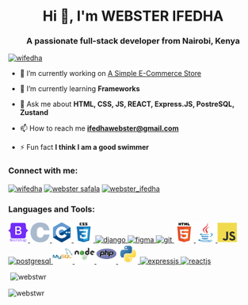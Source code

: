 <h1 align="center">Hi 👋, I'm WEBSTER IFEDHA</h1>
<h3 align="center">A passionate full-stack developer from Nairobi, Kenya</h3>



<p align="left"> <a href="https://twitter.com/wifedha" target="blank"><img src="https://img.shields.io/twitter/follow/wifedha?logo=twitter&style=for-the-badge" alt="wifedha" /></a> </p>

- 🔭 I’m currently working on [A Simple E-Commerce Store](https://github.com/WeBstwr/Simple-E-commerce-Store)

- 🌱 I’m currently learning **Frameworks**

- 💬 Ask me about **HTML, CSS, JS, REACT, Express.JS, PostreSQL, Zustand**

- 📫 How to reach me **ifedhawebster@gmail.com**

- ⚡ Fun fact **I think I am a good swimmer**

<h3 align="left">Connect with me:</h3>
<p align="left">
<a href="https://twitter.com/wifedha" target="blank"><img align="center" src="https://raw.githubusercontent.com/rahuldkjain/github-profile-readme-generator/master/src/images/icons/Social/twitter.svg" alt="wifedha" height="30" width="40" /></a>
<a href="https://www.linkedin.com/in/webster-safala-9147a2245/" target="blank"><img align="center" src="https://raw.githubusercontent.com/rahuldkjain/github-profile-readme-generator/master/src/images/icons/Social/linked-in-alt.svg" alt="webster safala" height="30" width="40" /></a>
<a href="https://instagram.com/webster_ifedha" target="blank"><img align="center" src="https://raw.githubusercontent.com/rahuldkjain/github-profile-readme-generator/master/src/images/icons/Social/instagram.svg" alt="webster_ifedha" height="30" width="40" /></a>
</p>

<h3 align="left">Languages and Tools:</h3>
<p align="left"> <a href="https://getbootstrap.com" target="_blank" rel="noreferrer"> <img src="https://raw.githubusercontent.com/devicons/devicon/master/icons/bootstrap/bootstrap-plain-wordmark.svg" alt="bootstrap" width="40" height="40"/> </a> <a href="https://www.cprogramming.com/" target="_blank" rel="noreferrer"> <img src="https://raw.githubusercontent.com/devicons/devicon/master/icons/c/c-original.svg" alt="c" width="40" height="40"/> </a> <a href="https://www.w3schools.com/cpp/" target="_blank" rel="noreferrer"> <img src="https://raw.githubusercontent.com/devicons/devicon/master/icons/cplusplus/cplusplus-original.svg" alt="cplusplus" width="40" height="40"/> </a> <a href="https://www.w3schools.com/css/" target="_blank" rel="noreferrer"> <img src="https://raw.githubusercontent.com/devicons/devicon/master/icons/css3/css3-original-wordmark.svg" alt="css3" width="40" height="40"/> </a> <a href="https://www.djangoproject.com/" target="_blank" rel="noreferrer"> <img src="https://cdn.worldvectorlogo.com/logos/django.svg" alt="django" width="40" height="40"/> </a> <a href="https://www.figma.com/" target="_blank" rel="noreferrer"> <img src="https://www.vectorlogo.zone/logos/figma/figma-icon.svg" alt="figma" width="40" height="40"/> </a> <a href="https://git-scm.com/" target="_blank" rel="noreferrer"> <img src="https://www.vectorlogo.zone/logos/git-scm/git-scm-icon.svg" alt="git" width="40" height="40"/> </a> <a href="https://www.w3.org/html/" target="_blank" rel="noreferrer"> <img src="https://raw.githubusercontent.com/devicons/devicon/master/icons/html5/html5-original-wordmark.svg" alt="html5" width="40" height="40"/> </a> <a href="https://www.java.com" target="_blank" rel="noreferrer"> <img src="https://raw.githubusercontent.com/devicons/devicon/master/icons/java/java-original.svg" alt="java" width="40" height="40"/> </a> <a href="https://developer.mozilla.org/en-US/docs/Web/JavaScript" target="_blank" rel="noreferrer"> <img src="https://raw.githubusercontent.com/devicons/devicon/master/icons/javascript/javascript-original.svg" alt="javascript" width="40" height="40"/> </a> <a href="https://www.postgresql.org/" target="_blank" rel="noreferrer">
        <img src="https://www.vectorlogo.zone/logos/postgresql/postgresql-icon.svg" alt="postgresql" width="40" height="40"/>
    </a> <a href="https://www.mysql.com/" target="_blank" rel="noreferrer"> <img src="https://raw.githubusercontent.com/devicons/devicon/master/icons/mysql/mysql-original-wordmark.svg" alt="mysql" width="40" height="40"/> </a> <a href="https://nodejs.org" target="_blank" rel="noreferrer"> <img src="https://raw.githubusercontent.com/devicons/devicon/master/icons/nodejs/nodejs-original-wordmark.svg" alt="nodejs" width="40" height="40"/> </a> <a href="https://www.php.net" target="_blank" rel="noreferrer"> <img src="https://raw.githubusercontent.com/devicons/devicon/master/icons/php/php-original.svg" alt="php" width="40" height="40"/> </a> <a href="https://www.python.org" target="_blank" rel="noreferrer"> <img src="https://raw.githubusercontent.com/devicons/devicon/master/icons/python/python-original.svg" alt="python" width="40" height="40"/> </a>   <a href="https://expressjs.com/" target="_blank" rel="noreferrer">
        <img src="https://www.vectorlogo.zone/logos/expressjs/expressjs-icon.svg" alt="expressjs" width="40" height="40"/>
    </a>
    <a href="https://reactjs.org/" target="_blank" rel="noreferrer">
        <img src="https://www.vectorlogo.zone/logos/reactjs/reactjs-icon.svg" alt="reactjs" width="40" height="40"/>
    </a></p>



<p>&nbsp;<img align="center" src="https://github-readme-stats.vercel.app/api?username=webstwr&show_icons=true&locale=en&bg_color=00000000&title_color=FF4500&text_color=28a745&icon_color=FF4500" alt="webstwr" /></p>

<p><img align="center" src="https://github-readme-streak-stats.herokuapp.com/?user=webstwr&background=00000000&stroke=28a745&ring=FF4500&fire=FF4500&currStreakNum=FF4500&sideNums=28a745&currStreakLabel=28a745&sideLabels=28a745&dates=28a745" alt="webstwr" /></p>
